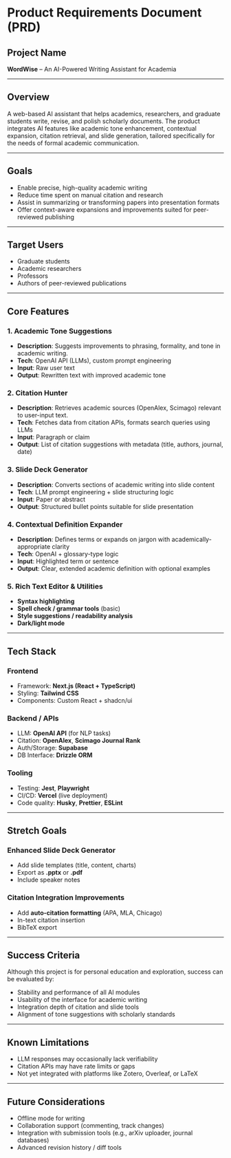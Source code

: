 # Product Requirements Document (PRD)

## Project Name
**WordWise** – An AI-Powered Writing Assistant for Academia

---

## Overview
A web-based AI assistant that helps academics, researchers, and graduate students write, revise, and polish scholarly documents. The product integrates AI features like academic tone enhancement, contextual expansion, citation retrieval, and slide generation, tailored specifically for the needs of formal academic communication.

---

## Goals
- Enable precise, high-quality academic writing
- Reduce time spent on manual citation and research
- Assist in summarizing or transforming papers into presentation formats
- Offer context-aware expansions and improvements suited for peer-reviewed publishing

---

## Target Users
- Graduate students
- Academic researchers
- Professors
- Authors of peer-reviewed publications

---

## Core Features

### 1. Academic Tone Suggestions
- **Description**: Suggests improvements to phrasing, formality, and tone in academic writing.
- **Tech**: OpenAI API (LLMs), custom prompt engineering
- **Input**: Raw user text
- **Output**: Rewritten text with improved academic tone

### 2. Citation Hunter
- **Description**: Retrieves academic sources (OpenAlex, Scimago) relevant to user-input text.
- **Tech**: Fetches data from citation APIs, formats search queries using LLMs
- **Input**: Paragraph or claim
- **Output**: List of citation suggestions with metadata (title, authors, journal, date)

### 3. Slide Deck Generator
- **Description**: Converts sections of academic writing into slide content
- **Tech**: LLM prompt engineering + slide structuring logic
- **Input**: Paper or abstract
- **Output**: Structured bullet points suitable for slide presentation

### 4. Contextual Definition Expander
- **Description**: Defines terms or expands on jargon with academically-appropriate clarity
- **Tech**: OpenAI + glossary-type logic
- **Input**: Highlighted term or sentence
- **Output**: Clear, extended academic definition with optional examples

### 5. Rich Text Editor & Utilities
- **Syntax highlighting**
- **Spell check / grammar tools** (basic)
- **Style suggestions / readability analysis**
- **Dark/light mode**

---

## Tech Stack

### Frontend
- Framework: **Next.js (React + TypeScript)**
- Styling: **Tailwind CSS**
- Components: Custom React + shadcn/ui

### Backend / APIs
- LLM: **OpenAI API** (for NLP tasks)
- Citation: **OpenAlex**, **Scimago Journal Rank**
- Auth/Storage: **Supabase**
- DB Interface: **Drizzle ORM**

### Tooling
- Testing: **Jest**, **Playwright**
- CI/CD: **Vercel** (live deployment)
- Code quality: **Husky**, **Prettier**, **ESLint**

---

## Stretch Goals

### Enhanced Slide Deck Generator
- Add slide templates (title, content, charts)
- Export as **.pptx** or **.pdf**
- Include speaker notes

### Citation Integration Improvements
- Add **auto-citation formatting** (APA, MLA, Chicago)
- In-text citation insertion
- BibTeX export

---

## Success Criteria
Although this project is for personal education and exploration, success can be evaluated by:
- Stability and performance of all AI modules
- Usability of the interface for academic writing
- Integration depth of citation and slide tools
- Alignment of tone suggestions with scholarly standards

---

## Known Limitations
- LLM responses may occasionally lack verifiability
- Citation APIs may have rate limits or gaps
- Not yet integrated with platforms like Zotero, Overleaf, or LaTeX

---

## Future Considerations
- Offline mode for writing
- Collaboration support (commenting, track changes)
- Integration with submission tools (e.g., arXiv uploader, journal databases)
- Advanced revision history / diff tools
